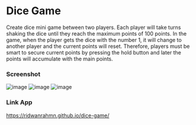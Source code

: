 # Dice Game

Create dice mini game between two players. Each player will take turns shaking the dice until they reach the maximum points of 100 points. In the game, when the player gets the dice with the number 1, it will change to another player and the current points will reset. Therefore, players must be smart to secure current points by pressing the hold button and later the points will accumulate with the main points.

### Screenshot
![image](https://github.com/ridwanrahmn/dice-game/assets/114630647/39282d70-97fd-4e6b-9c74-a578b4b32118)
![image](https://github.com/ridwanrahmn/dice-game/assets/114630647/ead6d4a5-c52c-4da5-99d4-e845a89168bc)
![image](https://github.com/ridwanrahmn/dice-game/assets/114630647/9b2df0f1-bea1-4af0-a232-de221165d7ab)

### Link App
https://ridwanrahmn.github.io/dice-game/

